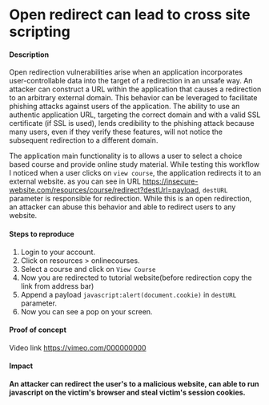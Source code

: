 # Open redirect can lead to cross site scripting

#### Description
Open redirection vulnerabilities arise when an application incorporates user-controllable data into the target of a redirection in an unsafe way. An attacker can construct a URL within the application that causes a redirection to an arbitrary external domain. This behavior can be leveraged to facilitate phishing attacks against users of the application. The ability to use an authentic application URL, targeting the correct domain and with a valid SSL certificate (if SSL is used), lends credibility to the phishing attack because many users, even if they verify these features, will not notice the subsequent redirection to a different domain.

The application main functionality is to allows a user to select a choice based course and provide online study material. While testing this workflow I noticed when a user clicks on `view course`, the application redirects it to an external website. as you can see in URL https://insecure-website.com/resources/course/redirect?destUrl=payload, `destURL` parameter is responsible for redirection. While this is an open redirection, an attacker can abuse this behavior and able to redirect users to any website.   

#### Steps to reproduce

1. Login to your account.
2. Click on resources > onlinecourses. 
3. Select a course and click on `View Course` 
4. Now you are redirected to tutorial website(before redirection copy the link from address bar)
5. Append a payload `javascript:alert(document.cookie)` in `destURL` parameter. 
6. Now you can see a pop on your screen.

#### Proof of concept

Video link https://vimeo.com/000000000

#### Impact 

**An attacker can redirect the user's to a malicious website, can able to run javascript on the victim's browser and steal victim's session cookies.**

